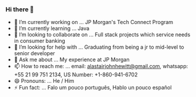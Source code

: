 ### Hi there 👋

<!--
**alastair-j-hewitt/alastair-j-hewitt** is a ✨ _special_ ✨ repository because its `README.md` (this file) appears on your GitHub profile.

Here are some ideas to get you started:
-->
- 🔭 I’m currently working on ...
        JP Morgan's Tech Connect Program
- 🌱 I’m currently learning ...
        Java
- 👯 I’m looking to collaborate on ...
        Full stack projects which service needs in consumer banking
- 🤔 I’m looking for help with ...
        Graduating from being a jr to mid-level to senior developer
- 💬 Ask me about ...
        My experience at JP Morgan
- 📫 How to reach me: ...
        email: alastairjohnhewitt@gmail.com,
        whatsapp: +55 21 99 751 2134,
        US Number: +1-860-941-6702
- 😄 Pronouns: ...
        He / Him
- ⚡ Fun fact: ...
        Falo um pouco português, Hablo un pouco español

